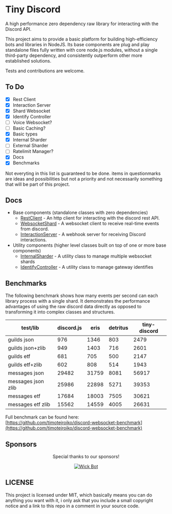 # Tiny Discord

A high performance zero dependency raw library for interacting with the Discord API.

This project aims to provide a basic platform for building high-efficiency bots and libraries in NodeJS. Its base components are plug and play standalone files fully written with core node.js modules, without a single third-party dependency, and consistently outperform other more established solutions.

Tests and contributions are welcome.

## To Do

- [x] Rest Client
- [x] Interaction Server
- [x] Shard Websocket
- [x] Identify Controller
- [ ] Voice Websocket?
- [ ] Basic Caching?
- [x] Basic types
- [x] Internal Sharder
- [ ] External Sharder
- [ ] Ratelimit Manager?
- [x] Docs
- [x] Benchmarks

Not everyting in this list is guaranteed to be done. items in questionmarks are ideas and possibilities but not a priority and not necessarily something that will be part of this project.

## Docs

- Base components (standalone classes with zero dependencies)
  - [RestClient](https://github.com/timotejroiko/tiny-discord/blob/master/docs/RestClient.md) - An http client for interacting with the discord rest API.
  - [WebsocketShard](https://github.com/timotejroiko/tiny-discord/blob/master/docs/WebsocketShard.md) - A websocket client to receive real-time events from discord.
  - [InteractionServer](https://github.com/timotejroiko/tiny-discord/blob/master/docs/InteractionServer.md) - A webhook server for receiving Discord interactions.
- Utility components (higher level classes built on top of one or more base components)
  - [InternalSharder](https://github.com/timotejroiko/tiny-discord/blob/master/docs/InternalSharder.md) - A utility class to manage multiple websocket shards
  - [IdentifyController](https://github.com/timotejroiko/tiny-discord/blob/master/docs/IdentifyController.md) - A utility class to manage gateway identifies

## Benchmarks

The following benchmark shows how many events per second can each library process with a single shard. It demonstrates the performance advantages of using the raw discord data directly as opposed to transforming it into complex classes and structures.

|test/lib|discord.js|eris|detritus|tiny-discord|
|-|-|-|-|-|
|guilds json|976|1346|803|2479|
|guilds json+zlib|949|1403|716|2601|
|guilds etf|681|705|500|2147|
|guilds etf+zlib|602|808|514|1943|
|messages json|29482|31759|8081|56917|
|messages json zlib|25986|22898|5271|39353|
|messages etf|17684|18003|7505|30621|
|messages etf zlib|15562|14559|4005|26631|

Full benchmark can be found here: [https://github.com/timotejroiko/discord-websocket-benchmark](https://github.com/timotejroiko/discord-websocket-benchmark)

## Sponsors

<p align="center">Special thanks to our sponsors!</p>

<p align="center">
  <a href="https://wickbot.com">
    <img src="https://images.weserv.nl/?url=https://styles.redditmedia.com/t5_5c2f5p/styles/communityIcon_9v851jopzkz71.png&h=100&w=100&fit=cover&mask=circle&maxage=7d" alt="Wick Bot">
  </a>
</p>

## LICENSE

This project is licensed under MIT, which basically means you can do anything you want with it, i only ask that you include a small copyright notice and a link to this repo in a comment in your source code.
